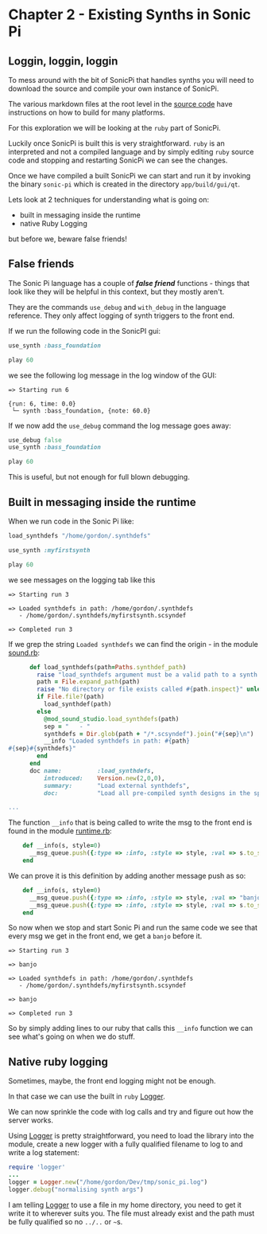 # Chapter 2 - Existing Synths in Sonic Pi

## Loggin, loggin, loggin

To mess around with the bit of SonicPi that handles synths you will need to download the source and compile your own instance of SonicPi.

The various markdown files at the root level in the [source code](https://github.com/sonic-pi-net/sonic-pi) have instructions on how to build for many platforms.

For this exploration we will be looking at the `ruby` part of SonicPi.

Luckily once SonicPi is built this is very straightforward. `ruby` is an interpreted and not a compiled language and by simply editing `ruby` source code and stopping and restarting SonicPi we can see the changes.

Once we have compiled a built SonicPi we can start and run it by invoking the binary `sonic-pi` which is created in the directory `app/build/gui/qt`.

Lets look at 2 techniques for understanding what is going on:

* built in messaging inside the runtime
* native Ruby Logging

but before we, beware false friends!

## False friends

The Sonic Pi language has a couple of ***false friend*** functions - things that look like they will be helpful in this context, but they mostly aren't.

They are the commands `use_debug` and `with_debug` in the language reference. They only affect logging of synth triggers to the front end.

If we run the following code in the SonicPI gui:

```ruby
use_synth :bass_foundation

play 60
```

we see the following log message in the log window of the GUI:

```
=> Starting run 6

{run: 6, time: 0.0}
 └─ synth :bass_foundation, {note: 60.0}
```

If we now add the `use_debug` command the log message goes away:
 
```ruby
use_debug false
use_synth :bass_foundation

play 60
```

This is useful, but not enough for full blown debugging.

## Built in messaging inside the runtime

When we run code in the Sonic Pi like:

```ruby
load_synthdefs "/home/gordon/.synthdefs"

use_synth :myfirstsynth

play 60
```

we see messages on the logging tab like this


```
=> Starting run 3

=> Loaded synthdefs in path: /home/gordon/.synthdefs
   - /home/gordon/.synthdefs/myfirstsynth.scsyndef

=> Completed run 3
```

If we grep the string `Loaded synthdefs` we can find the origin - in the module [sound.rb](https://github.com/sonic-pi-net/sonic-pi/blob/58164cad453458ce0795b01696987e4a2946a451/app/server/ruby/lib/sonicpi/lang/sound.rb#L3357):

```ruby
      def load_synthdefs(path=Paths.synthdef_path)
        raise "load_synthdefs argument must be a valid path to a synth design. Got an empty string." if path.empty?
        path = File.expand_path(path)
        raise "No directory or file exists called #{path.inspect}" unless File.exist? path
        if File.file?(path)
          load_synthdef(path)
        else
          @mod_sound_studio.load_synthdefs(path)
          sep = "   - "
          synthdefs = Dir.glob(path + "/*.scsyndef").join("#{sep}\n")
          __info "Loaded synthdefs in path: #{path}
#{sep}#{synthdefs}"
        end
      end
      doc name:          :load_synthdefs,
          introduced:    Version.new(2,0,0),
          summary:       "Load external synthdefs",
          doc:           "Load all pre-compiled synth designs in the specified directory. This is useful if you wish to use your own SuperCollider synthesiser designs within Sonic Pi.

...
``` 

The function `__info` that is being called to write the msg to the front end is found in the module [runtime.rb](https://github.com/sonic-pi-net/sonic-pi/blob/067a9c7ee2ec2dd839dff054a81112e50326532a/app/server/ruby/lib/sonicpi/runtime.rb#L349):

```ruby
	def __info(s, style=0)
      __msg_queue.push({:type => :info, :style => style, :val => s.to_s}) unless __system_thread_locals.get :sonic_pi_spider_silent
    end
```
We can prove it is this definition by adding another message push as so:

```ruby
	def __info(s, style=0)
      __msg_queue.push({:type => :info, :style => style, :val => "banjo"}) unless __system_thread_locals.get :sonic_pi_spider_silent
      __msg_queue.push({:type => :info, :style => style, :val => s.to_s}) unless __system_thread_locals.get :sonic_pi_spider_silent
    end
```
So now when we stop and start Sonic Pi and run the same code we see that every msg we get in the front end, we get a `banjo` before it.

```
=> Starting run 3

=> banjo

=> Loaded synthdefs in path: /home/gordon/.synthdefs
   - /home/gordon/.synthdefs/myfirstsynth.scsyndef

=> banjo

=> Completed run 3
```
So by simply adding lines to our ruby that calls this `__info` function we can see what's going on when we do stuff.

## Native ruby logging

Sometimes, maybe, the front end logging might not be enough.
 
In that case we can use the built in `ruby` [Logger](https://ruby-doc.org/stdlib-2.4.0/libdoc/logger/rdoc/Logger.html).

We can now sprinkle the code with log calls and try and figure out how the server works.

Using [Logger](https://ruby-doc.org/stdlib-2.4.0/libdoc/logger/rdoc/Logger.html) is pretty straightforward, you need to load the library into the module, create a new logger with a fully qualified filename to log to and write a log statement:

```ruby
require 'logger'
...
logger = Logger.new("/home/gordon/Dev/tmp/sonic_pi.log")
logger.debug("normalising synth args")
```

I am telling [Logger](https://ruby-doc.org/stdlib-2.4.0/libdoc/logger/rdoc/Logger.html) to use a file in my home directory, you need to get it write it to wherever suits you. The file must already exist and the path must be fully qualified so no `../..` or `~`s.
